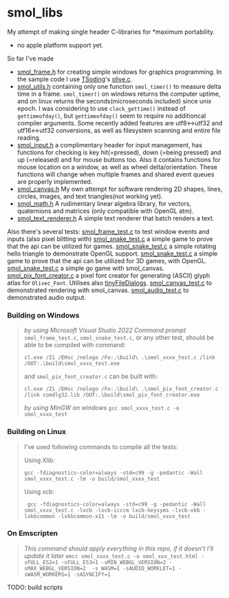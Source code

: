 # smol_libs

My attempt of making single header C-libraries for *maximum portability. 
* no apple platform support yet.

So far I've made 
* [smol_frame.h](https://github.com/MaGetzUb/smol_libs/blob/master/smol_frame.h) for creating simple windows for graphics programming. In the sample code I use [TSoding](https://github.com/tsoding/)'s [olive.c](https://github.com/tsoding/olive.c).
* [smol_utils.h](https://github.com/MaGetzUb/smol_libs/blob/master/smol_utils.h) containing only one function `smol_timer()` to measure delta time in a frame. `smol_timer()` on windows returns the computer uptime, and on linux returns the seconds(microseconds included) since unix epoch. I was considering to use `clock_gettime()` instead of `gettimeofday()`, but `gettimeofday()` seem to require no additioncal compiler arguments. Some recently added features are utf8<->utf32 and utf16<->utf32 conversions, as well as filesystem scanning and entire file reading. 
* [smol_input.h](https://github.com/MaGetzUb/smol_libs/blob/master/smol_input.h) a complimentary header for input management, has functions for checking is key hit(=pressed), down (=being pressed) and up (=released) and for mouse buttons too. Also it contains functions for mouse location on a window, as well as wheel delta/orientation. These functions will change when multiple frames and shared event queues are properly implemented.
* [smol_canvas.h](https://github.com/MaGetzUb/smol_libs/blob/master/smol_canvas.h) My own attempt for software rendering 2D shapes, lines, circles, images, and text triangles(not working yet).
* [smol_math.h](https://github.com/MaGetzUb/smol_libs/blob/master/smol_math.h) A rudimentary linear algebra library, for vectors, quaternions and  matrices (only compatible with OpenGL atm).
* [smol_text_renderer.h](https://github.com/MaGetzUb/smol_libs/blob/master/smol_text_renderer.h) A simple text renderer that batch renders a text. 

Also there's several tests: 
[smol_frame_test.c](https://github.com/MaGetzUb/smol_libs/blob/master/smol_frame_test.c) to test window events and inputs (also pixel blitting with)
[smol_snake_test.c](https://github.com/MaGetzUb/smol_libs/blob/master/smol_snake_test.c) a simple game to prove that the api can be utilized for games.
[smol_snake_test.c](https://github.com/MaGetzUb/smol_libs/blob/master/smol_gl_test.c) a simple rotating hello triangle to demonstrate OpenGL support.
[smol_snake_test.c](https://github.com/MaGetzUb/smol_libs/blob/master/smol_snake3d_test.c) a simple game to prove that the api can be utilized for 3D games, with OpenGL.
[smol_snake_test.c](https://github.com/MaGetzUb/smol_libs/blob/master/smol_go_test.c) a simple go game with smol_canvas.
[smol_pix_font_creator.c](https://github.com/MaGetzUb/smol_libs/blob/master/smol_pix_font_creator.c) a pixel font creator for generating (ASCII) glyph atlas for `Olivec_Font`. Utilises also [tinyFileDialogs](https://sourceforge.net/projects/tinyfiledialogs/).
[smol_canvas_test.c](https://github.com/MaGetzUb/smol_libs/blob/master/smol_canvas_test.c) to demonstrated rendering with smol_canvas. 
[smol_audio_test.c](https://github.com/MaGetzUb/smol_libs/blob/master/smol_audio_test.c) to demonstrated audio output. 

### Building on Windows
> _by using Microsoft Visual Studio 2022 Command prompt_
> `smol_frame_test.c`, `smol_snake_test.c`, or any other test, should be able to be compiled with command: 
> ```
> cl.exe /Zi /EHsc /nologo /Fo:.\build\ .\smol_xxxx_test.c /link /OUT:.\build\smol_xxxx_test.exe
> ```
> and `smol_pix_font_creator.c` can be built with:
> ```
> cl.exe /Zi /EHsc /nologo /Fo:.\build\ .\smol_pix_font_creator.c /link comdlg32.lib /OUT:.\build\smol_pix_font_creator.exe
> ```
>
> _by using MinGW on windows_
> `gcc smol_xxxx_test.c -o smol_xxxx_test`

### Building on Linux
> I've used following commands to compile all the tests:
>
> Using Xlib:
> ```
> gcc -fdiagnostics-color=always -std=c99 -g -pedantic -Wall smol_xxxx_test.c -lm -o build/smol_xxxx_test
> ```
> 
> Using xcb:
> ```
>  gcc -fdiagnostics-color=always -std=c99 -g -pedantic -Wall smol_xxxx_test.c -lxcb -lxcb-icccm lxcb-keysyms -lxcb-xkb -lxkbcommon -lxkbcommon-x11 -lm -o build/smol_xxxx_test
> ```

### On Emscripten
> _This command should apply everything in this repo, if it doesn't I'll update it later_
> `emcc smol_xxxx_test.c -o smol_xxx_test.html -sFULL_ES2=1 -sFULL_ES3=1 -sMIN_WEBGL_VERSION=2 -sMAX_WEBGL_VERSION=2  -s WASM=1 -sAUDIO_WORKLET=1 -sWASM_WORKERS=1 -sASYNCIFY=1 `

TODO: build scripts
